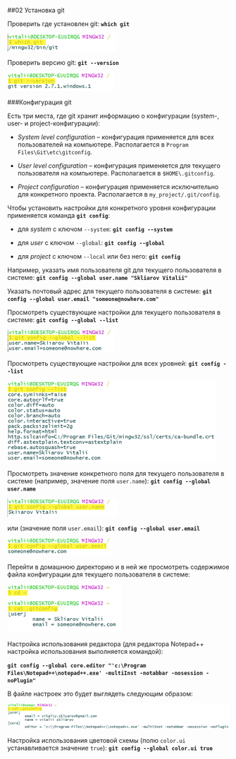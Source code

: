##02 Установка git

Проверить где установлен git: **`which git`**

![](pics/02-01.png)

Проверить версию git: **`git --version`**

![](pics/02-02.png)

###Конфигурация git

Есть три места, где git хранит информацию о конфигурации (system-, user- и project-конфигурации):

- *System level configuration* – конфигурация применяется для всех пользователей на компьютере. Располагается в `Program Files\Git\etc\gitconfig`.

- *User level configuration* – конфигурация применяется для текущего пользователя на компьютере. Располагается в `$HOME\.gitconfig`.

- *Project configuration* – конфигурация применяется исключительно для конкретного проекта. Располагается в `my_project/.git/config`.

Чтобы установить настройки для конкретного уровня конфигурации применяется команда **`git config`**:

- для *system* с ключом `--system`: **`git config --system`**

- для *user* с ключом `--global`: **`git config --global`**

- для *project* с ключом `--local` или без него: **`git config`**

Например, указать имя пользователя git для текущего пользователя в системе: **`git config --global user.name "Skliarov Vitalii"`**

Указать почтовый адрес для текущего пользователя в системе: **`git config --global user.email "someone@nowhere.com"`**

Просмотреть существующие настройки для текущего пользователя в системе: **`git config --global --list`**

![](pics/02-03.png)

Просмотреть существующие настройки для всех уровней: **`git config --list`**

![](pics/02-04.png)

Просмотреть значение конкретного поля для текущего пользователя в системе (например, значение поля `user.name`): **`git config --global user.name`**

![](pics/02-05.png)

или (значение поля `user.email`): **`git config --global user.email`**

![](pics/02-06.png)

Перейти в домашнюю директорию и в ней же просмотреть содержимое файла конфигурации для текущего пользователя в системе:

![](pics/02-07.png)

Настройка использования редактора (для редактора Notepad\++ настройка использования выполняется командой):

**`git config --global core.editor "'c:\Program Files\Notepad++\notepad++.exe' -multiInst -notabbar -nosession -noPlugin"`**

В файле настроек это будет выглядеть следующим образом:

![](pics/02-08.png)

Настройка использования цветовой схемы (полю `color.ui` устанавливается значение `true`): **`git config --global color.ui true`**
